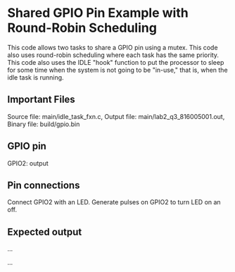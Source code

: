 # Shared GPIO Pin Example with Round-Robin Scheduling

 This code allows two tasks to share a GPIO pin using a mutex.
 This code also uses round-robin scheduling where each task has the same priority.
 This code also uses the IDLE "hook" function to put the processor to sleep
 for some time when the system is not going to be "in-use,"
 that is, when the idle task is running.

## Important Files

 Source file: main/idle_task_fxn.c,
 Output file: main/lab2_q3_816005001.out,
 Binary file: build/gpio.bin

## GPIO pin

 GPIO2: output

## Pin connections

 Connect GPIO2 with an LED. 
 Generate pulses on GPIO2 to turn LED on an off.

## Expected output
...

...
